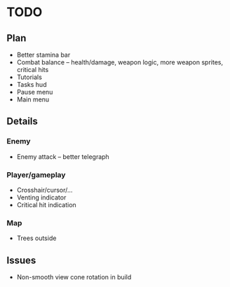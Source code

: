 # TODO

## Plan

* Better stamina bar
* Combat balance – health/damage, weapon logic, more weapon sprites, critical hits
* Tutorials
* Tasks hud
* Pause menu
* Main menu

## Details

### Enemy

* Enemy attack – better telegraph

### Player/gameplay

* Crosshair/cursor/...
* Venting indicator
* Critical hit indication

### Map

* Trees outside

## Issues

* Non-smooth view cone rotation in build
